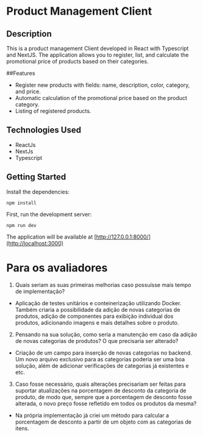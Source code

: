 # Product Management Client

## Description
This is a product management Client developed in React with Typescript and NextJS. The application allows you to register, list, and calculate the promotional price of products based on their categories.

##Features
- Register new products with fields: name, description, color, category, and price.
- Automatic calculation of the promotional price based on the product category.
- Listing of registered products.

## Technologies Used
  - ReactJs
  - NextJs
  - Typescript
    
## Getting Started

Install the dependencies:
```
npm install
```

First, run the development server:
```
npm run dev
```
The application will be available at [http://127.0.0.1:8000/](http://localhost:3000)

# Para os avaliadores
1. Quais seriam as suas primeiras melhorias caso possuísse mais tempo de implementação?
 - Aplicação de testes unitários e conteinerização utilizando Docker. Também criaria a possibilidade da adição de novas categorias de produtos, adição de componentes para exibição individual dos produtos, adicionando imagens e mais detalhes sobre o produto.
2. Pensando na sua solução, como seria a manutenção em caso da adição de novas
categorias de produtos? O que precisaria ser alterado?
 - Criação de um campo para inserção de novas categorias no backend. Um novo arquivo exclusivo para as categorias poderia ser uma boa solução, além de adicionar verificações de categorias já existentes e etc.
3. Caso fosse necessário, quais alterações precisariam ser feitas para suportar atualizações na
porcentagem de desconto da categoria de produto, de modo que, sempre que a porcentagem
de desconto fosse alterada, o novo preço fosse refletido em todos os produtos da mesma?
 - Na própria implementação já criei um método para calcular a porcentagem de desconto a partir de um objeto com as categorias de itens. 

